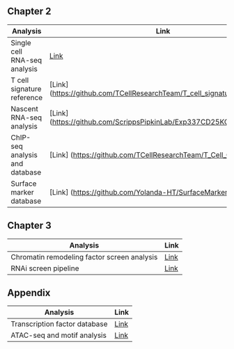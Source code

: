 ## Chapter 2	
Analysis | Link
------------ | -------------
Single cell RNA-seq analysis | [Link](https://github.com/ScrippsPipkinLab/CD8_DEV_SC)
T cell signature reference | [Link] (https://github.com/TCellResearchTeam/T_cell_signature_Reference)
Nascent RNA-seq analysis | [Link] (https://github.com/ScrippsPipkinLab/Exp337CD25KONascent_new)
ChIP-seq analysis and database | [Link] (https://github.com/TCellResearchTeam/T_Cell_ChIP)
Surface marker database | [Link] (https://github.com/Yolanda-HT/SurfaceMarkers_Cytokines)
	
## Chapter 3
Analysis | Link
------------ | -------------
Chromatin remodeling factor screen analysis | [Link](https://github.com/ScrippsPipkinLab/CRF_Screen)
RNAi screen pipeline | [Link](https://github.com/Yolanda-HT/HSAP)
	
## Appendix	
Analysis | Link
------------ | -------------
Transcription factor database | [Link](https://github.com/Yolanda-HT/TFclassDataCollection)
ATAC-seq and motif analysis | [Link](https://github.com/ScrippsPipkinLab/JYC_DataAnalysis)
